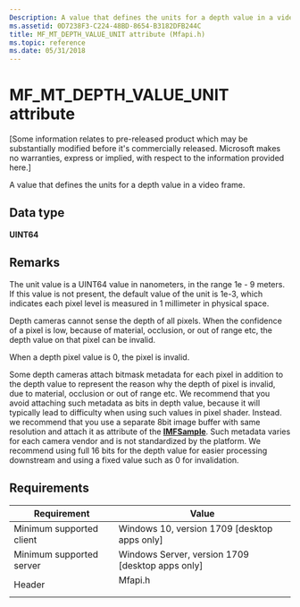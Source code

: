 ```yaml
---
Description: A value that defines the units for a depth value in a video frame.
ms.assetid: 0D7238F3-C224-48BD-8654-B3182DFB244C
title: MF_MT_DEPTH_VALUE_UNIT attribute (Mfapi.h)
ms.topic: reference
ms.date: 05/31/2018
---
```


# MF\_MT\_DEPTH\_VALUE\_UNIT attribute

\[Some information relates to pre-released product which may be substantially modified before it's commercially released. Microsoft makes no warranties, express or implied, with respect to the information provided here.\]

A value that defines the units for a depth value in a video frame.

## Data type

**UINT64**

## Remarks

The unit value is a UINT64 value in nanometers, in the range 1e - 9 meters. If this value is not present, the default value of the unit is 1e-3, which indicates each pixel level is measured in 1 millimeter in physical space.

Depth cameras cannot sense the depth of all pixels. When the confidence of a pixel is low, because of material, occlusion, or out of range etc, the depth value on that pixel can be invalid.

When a depth pixel value is 0, the pixel is invalid.

Some depth cameras attach bitmask metadata for each pixel in addition to the depth value to represent the reason why the depth of pixel is invalid, due to material, occlusion or out of range etc. We recommend that you avoid attaching such metadata as bits in depth value, because it will typically lead to difficulty when using such values in pixel shader. Instead. we recommend that you use a separate 8bit image buffer with same resolution and attach it as attribute of the [**IMFSample**](/windows/desktop/api/mfobjects/nn-mfobjects-imfsample). Such metadata varies for each camera vendor and is not standardized by the platform. We recommend using full 16 bits for the depth value for easier processing downstream and using a fixed value such as 0 for invalidation.

## Requirements



| Requirement | Value |
|-------------------------------------|------------------------------------------------------------------------------------|
| Minimum supported client<br/> | Windows 10, version 1709 \[desktop apps only\]<br/>                          |
| Minimum supported server<br/> | Windows Server, version 1709 \[desktop apps only\]<br/>                      |
| Header<br/>                   | <dl> <dt>Mfapi.h</dt> </dl> |



 

 





